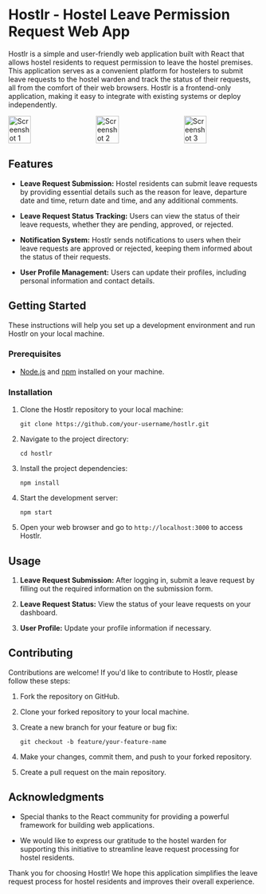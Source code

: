 # Hostlr - Hostel Leave Permission Request Web App

Hostlr is a simple and user-friendly web application built with React that allows hostel residents to request permission to leave the hostel premises. This application serves as a convenient platform for hostelers to submit leave requests to the hostel warden and track the status of their requests, all from the comfort of their web browsers. Hostlr is a frontend-only application, making it easy to integrate with existing systems or deploy independently.

<div style="display: flex; justify-content: space-between;">
  <img src="https://raw.githubusercontent.com/itsivag/Hostlr/main/assets/85468732/7b0a25f6-eee4-4695-98c8-c2850cec52d2.png" alt="Screenshot 1" width="30%" />
  <img src="https://raw.githubusercontent.com/itsivag/Hostlr/main/assets/85468732/d727a3bc-0c2c-4294-89c3-5cb57a5d1dc3.png" alt="Screenshot 2" width="30%" />
  <img src="https://raw.githubusercontent.com/itsivag/Hostlr/main/assets/85468732/f333a30e-5ddf-4192-9426-23e303a6ce6c.png" alt="Screenshot 3" width="30%" />
</div>


## Features


- **Leave Request Submission:** Hostel residents can submit leave requests by providing essential details such as the reason for leave, departure date and time, return date and time, and any additional comments.

- **Leave Request Status Tracking:** Users can view the status of their leave requests, whether they are pending, approved, or rejected.

- **Notification System:** Hostlr sends notifications to users when their leave requests are approved or rejected, keeping them informed about the status of their requests.

- **User Profile Management:** Users can update their profiles, including personal information and contact details.

## Getting Started

These instructions will help you set up a development environment and run Hostlr on your local machine.

### Prerequisites

- [Node.js](https://nodejs.org/) and [npm](https://www.npmjs.com/) installed on your machine.

### Installation

1. Clone the Hostlr repository to your local machine:

   ```shell
   git clone https://github.com/your-username/hostlr.git
   ```

2. Navigate to the project directory:

   ```shell
   cd hostlr
   ```

3. Install the project dependencies:

   ```shell
   npm install
   ```

4. Start the development server:

   ```shell
   npm start
   ```

5. Open your web browser and go to `http://localhost:3000` to access Hostlr.

## Usage

1. **Leave Request Submission:** After logging in, submit a leave request by filling out the required information on the submission form.

2. **Leave Request Status:** View the status of your leave requests on your dashboard.

3. **User Profile:** Update your profile information if necessary.

## Contributing

Contributions are welcome! If you'd like to contribute to Hostlr, please follow these steps:

1. Fork the repository on GitHub.

2. Clone your forked repository to your local machine.

3. Create a new branch for your feature or bug fix:

   ```shell
   git checkout -b feature/your-feature-name
   ```

4. Make your changes, commit them, and push to your forked repository.

5. Create a pull request on the main repository.

## Acknowledgments

- Special thanks to the React community for providing a powerful framework for building web applications.

- We would like to express our gratitude to the hostel warden for supporting this initiative to streamline leave request processing for hostel residents.

Thank you for choosing Hostlr! We hope this application simplifies the leave request process for hostel residents and improves their overall experience.
